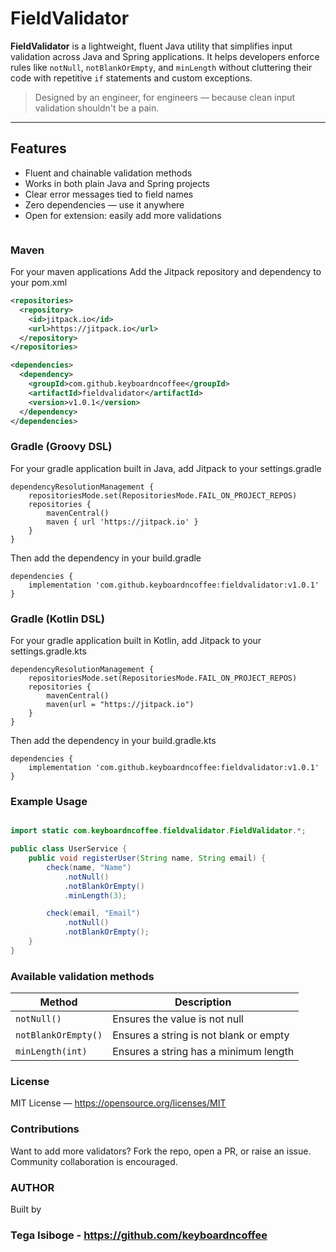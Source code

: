 # FieldValidator

**FieldValidator** is a lightweight, fluent Java utility that simplifies input validation across Java and Spring applications. It helps developers enforce rules like `notNull`, `notBlankOrEmpty`, and `minLength` without cluttering their code with repetitive `if` statements and custom exceptions.

> Designed by an engineer, for engineers — because clean input validation shouldn't be a pain.

---

##  Features

- Fluent and chainable validation methods
- Works in both plain Java and Spring projects
- Clear error messages tied to field names
- Zero dependencies — use it anywhere
- Open for extension: easily add more validations

```

```
### Maven
For your maven applications
Add the Jitpack repository and dependency to your pom.xml

```xml
<repositories>
  <repository>
    <id>jitpack.io</id>
    <url>https://jitpack.io</url>
  </repository>
</repositories>

<dependencies>
  <dependency>
    <groupId>com.github.keyboardncoffee</groupId>
    <artifactId>fieldvalidator</artifactId>
    <version>v1.0.1</version>
  </dependency>
</dependencies>

```
### Gradle (Groovy DSL)
For your gradle application built in Java,
add Jitpack to your settings.gradle

```
dependencyResolutionManagement {
    repositoriesMode.set(RepositoriesMode.FAIL_ON_PROJECT_REPOS)
    repositories {
        mavenCentral()
        maven { url 'https://jitpack.io' }
    }
}
````
Then add the dependency in your build.gradle

```
dependencies {
    implementation 'com.github.keyboardncoffee:fieldvalidator:v1.0.1'
}

```
### Gradle (Kotlin DSL)
For your gradle application built in Kotlin,
add Jitpack to your settings.gradle.kts

```
dependencyResolutionManagement {
    repositoriesMode.set(RepositoriesMode.FAIL_ON_PROJECT_REPOS)
    repositories {
        mavenCentral()
        maven(url = "https://jitpack.io")
    }
}
```
Then add the dependency in your build.gradle.kts

```
dependencies {
    implementation 'com.github.keyboardncoffee:fieldvalidator:v1.0.1'
}

```

### Example Usage

```java

import static com.keyboardncoffee.fieldvalidator.FieldValidator.*;

public class UserService {
    public void registerUser(String name, String email) {
        check(name, "Name")
            .notNull()
            .notBlankOrEmpty()
            .minLength(3);

        check(email, "Email")
            .notNull()
            .notBlankOrEmpty();
    }
}

```
### Available validation methods

| Method              | Description                            |
| ------------------- | -------------------------------------- |
| `notNull()`         | Ensures the value is not null          |
| `notBlankOrEmpty()` | Ensures a string is not blank or empty |
| `minLength(int)`    | Ensures a string has a minimum length  |


### License

MIT License — https://opensource.org/licenses/MIT

### Contributions
Want to add more validators? Fork the repo, open a PR, or raise an issue.
Community collaboration is encouraged.

### AUTHOR
Built by 

### Tega Isiboge - https://github.com/keyboardncoffee


